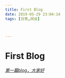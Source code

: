 ```yaml
---
title: First Blog
date: 2019-05-29 23:04:14
tags: [日常,闲谈]

 

---
```


# First Blog

<u>*第一篇blog，大家好*</u>

